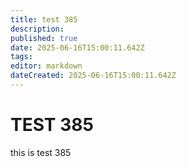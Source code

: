 ```yaml
---
title: test 385
description: 
published: true
date: 2025-06-16T15:00:11.642Z
tags: 
editor: markdown
dateCreated: 2025-06-16T15:00:11.642Z
---
```


# TEST 385
this is test 385

